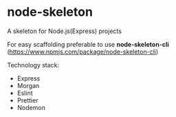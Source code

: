 # node-skeleton
A skeleton for Node.js(Express) projects

For easy scaffolding preferable to use **node-skeleton-cli** (https://www.npmjs.com/package/node-skeleton-cli)

Technology stack:
* Express
* Morgan
* Eslint
* Prettier
* Nodemon
